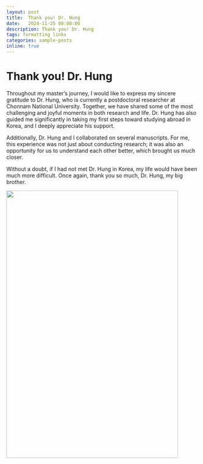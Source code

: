 ```yaml
---
layout: post
title:  Thank you! Dr. Hung
date:   2024-11-25 00:00:00
description: Thank you! Dr. Hung
tags: formatting links
categories: sample-posts
inline: true
---
```


# Thank you! Dr. Hung

Throughout my master’s journey, I would like to express my sincere gratitude to Dr. Hung, who is currently a postdoctoral researcher at Chonnam National University. Together, we have shared some of the most challenging and joyful moments in both research and life. Dr. Hung has also guided me significantly in taking my first steps toward studying abroad in Korea, and I deeply appreciate his support.

Additionally, Dr. Hung and I collaborated on several manuscripts. For me, this experience was not just about conducting research; it was also an opportunity for us to understand each other better, which brought us much closer.

Without a doubt, if I had not met Dr. Hung in Korea, my life would have been much more difficult. Once again, thank you so much, Dr. Hung, my big brother.

<img src="https://caodoanh2001.github.io/assets/img/mecformer.png" data-canonical-src="https://caodoanh2001.github.io/assets/img/hungdoanh.jpg" width="450" height="700" />
